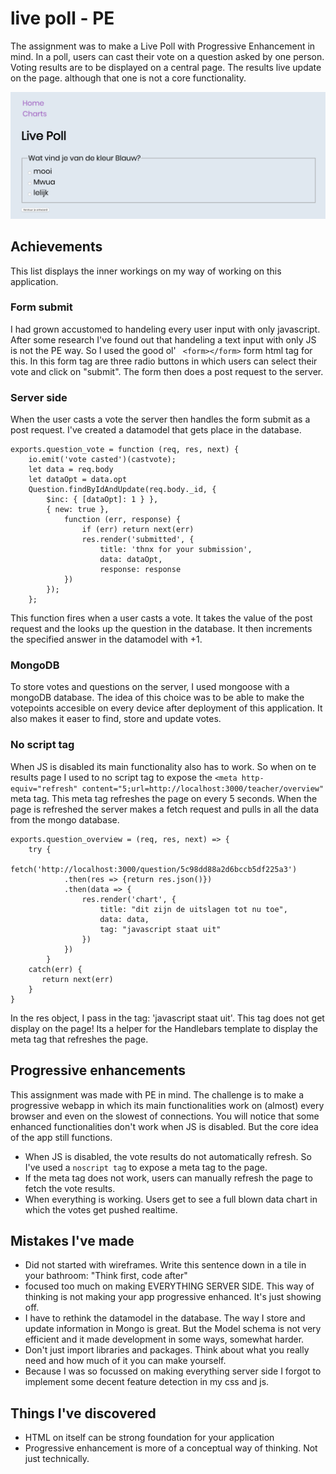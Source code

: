 # live poll - PE
The assignment was to make a Live Poll with Progressive Enhancement in mind.
In a poll, users can cast their vote on a question asked by one person.
Voting results are to be displayed on a central page. The results live update on the page. although that one is not a core functionality.

![Front screen of the app](https://raw.githubusercontent.com/Techdemo/livePoll-PE/master/assets/screen.png)

## Achievements
This list displays the inner workings on my way of working on this application.

### Form submit
I had grown accustomed to handeling every user input with only javascript. After some research I've found out that handeling a text input with only JS is not the PE way. So I used the good ol'  ` <form></form>` form html tag for this.
In this form tag are three radio buttons in which users can select their vote and click on "submit". The form then does a post request to the server.

### Server side
When the user casts a vote the server then handles the form submit as a post request. I've created a datamodel that gets place in the database.

```
exports.question_vote = function (req, res, next) {
    io.emit('vote casted')(castvote);
    let data = req.body
    let dataOpt = data.opt
    Question.findByIdAndUpdate(req.body._id, {
        $inc: { [dataOpt]: 1 } },
        { new: true },
            function (err, response) {
                if (err) return next(err)
                res.render('submitted', {
                    title: 'thnx for your submission',
                    data: dataOpt,
                    response: response
            })
        });
    };
```

This function fires when a user casts a vote. It takes the value of the post request and the looks up the question in the database. It then increments the specified answer in the datamodel with +1.

### MongoDB
To store votes and questions on the server, I used mongoose with a mongoDB database. The idea of this choice was to be able to make the votepoints accesible on every device after deployment of this application.
It also makes it easer to find, store and update votes.

### No script tag
When JS is disabled its main functionality also has to work. So when on te results page I used to no script tag to expose the `<meta http-equiv="refresh" content="5;url=http://localhost:3000/teacher/overview"` meta tag. This meta tag refreshes the page on every 5 seconds. When the page is refreshed the server makes a fetch request and pulls in all the data from the mongo database.

```
exports.question_overview = (req, res, next) => {
    try {
        fetch('http://localhost:3000/question/5c98dd88a2d6bccb5df225a3')
            .then(res => {return res.json()})
            .then(data => {
                res.render('chart', {
                    title: "dit zijn de uitslagen tot nu toe",
                    data: data,
                    tag: "javascript staat uit"
                })
            })
        }
    catch(err) {
       return next(err)
    }
}
```

In the res object, I pass in the tag: 'javascript staat uit'.
This tag does not get display on the page!
Its a helper for the Handlebars template to display the meta tag that refreshes the page.

## Progressive enhancements
This assignment was made with PE in mind. The challenge is to make a progressive webapp in which its main functionalities work on (almost) every browser and even on the slowest of connections. You will notice that some enhanced functionalities don't work when JS is disabled. But the core idea of the app still functions.

- When JS is disabled, the vote results do not automatically refresh. So I've used a `noscript tag` to expose a meta tag to the page.
- If the meta tag does not work, users can manually refresh the page to fetch the vote results.
- When everything is working. Users get to see a full blown data chart in which the votes get pushed realtime.

## Mistakes I've made
- Did not started with wireframes. Write this sentence down in a tile in your bathroom: "Think first, code after"
- focused too much on making EVERYTHING SERVER SIDE. This way of thinking is not making your app progressive enhanced. It's just showing off.
- I have to rethink the datamodel in the database. The way I store and update information in Mongo is great. But the Model schema is not very efficient and it made development in some ways, somewhat harder.
- Don't just import libraries and packages. Think about what you really need and how much of it you can make yourself.
- Because I was so focussed on making everything server side I forgot to implement some decent feature detection in my css and js.

## Things I've discovered
- HTML on itself can be strong foundation for your application
- Progressive enhancement is more of a conceptual way of thinking. Not just technically.


